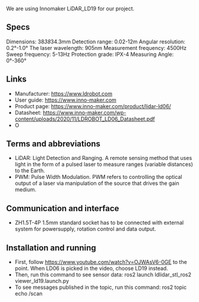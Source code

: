 We are using Innomaker LiDAR_LD19 for our project. 

## Specs
Dimensions: 38*38*34.3mm
Detection range: 0.02-12m
Angular resolution: 0.2°-1.0°
The laser wavelength: 905nm
Measurement frequency: 4500Hz
Sweep frequency: 5-13Hz
Protection grade: IPX-4
Measuring Angle: 0°-360°

## Links
- Manufacturer: https://www.ldrobot.com
- User guide: https://www.inno-maker.com
- Product page: https://www.inno-maker.com/product/lidar-ld06/
- Datasheet: https://www.inno-maker.com/wp-content/uploads/2020/11/LDROBOT_LD06_Datasheet.pdf
- O

## Terms and abbreviations

- LiDAR: Light Detection and Ranging. A remote sensing method that uses light in the form of a pulsed laser to measure ranges (variable distances) to the Earth.
- PWM: Pulse Width Modulation. PWM refers to controlling the optical output of a laser via manipulation of the source that drives the gain medium.

## Communication and interface
- ZH1.5T-4P 1.5mm standard socket has to be connected with external system for powersupply, rotation control and data output.

## Installation and running
- First, follow https://www.youtube.com/watch?v=OJWAsV6-0GE to the point. When LD06 is picked in the video, choose LD19 instead.
- Then, run this command to see sensor data: ros2 launch ldlidar_stl_ros2 viewer_ld19.launch.py
- To see messages published in the topic, run this command: ros2 topic echo /scan
